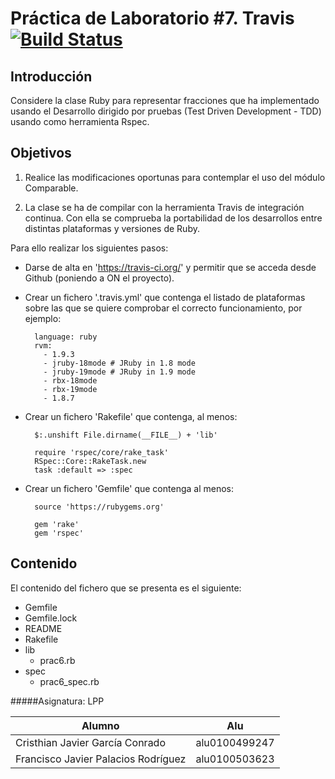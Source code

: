 Práctica de Laboratorio #7. Travis          [![Build Status](https://travis-ci.org/alu0100499247/prac7.png)](https://travis-ci.org/alu0100499247/prac7) 
================



Introducción
------------

Considere la clase Ruby para representar fracciones que ha implementado usando el Desarrollo dirigido por pruebas (Test Driven Development - TDD) usando como herramienta Rspec. 

Objetivos
---------

1. Realice las modificaciones oportunas para contemplar el uso del módulo Comparable.

2. La clase se ha de compilar con la herramienta Travis de integración continua. Con ella se comprueba la portabilidad de los desarrollos entre distintas plataformas y versiones de Ruby.

Para ello realizar los siguientes pasos:

* Darse de alta en 'https://travis-ci.org/' y permitir que se acceda desde Github (poniendo a ON el proyecto).

* Crear un fichero '.travis.yml' que contenga el listado de plataformas sobre las que se quiere comprobar el correcto funcionamiento, por ejemplo:

		language: ruby
		rvm:
		  - 1.9.3
		  - jruby-18mode # JRuby in 1.8 mode
		  - jruby-19mode # JRuby in 1.9 mode
		  - rbx-18mode
		  - rbx-19mode
		  - 1.8.7

* Crear un fichero 'Rakefile' que contenga, al menos:

		$:.unshift File.dirname(__FILE__) + 'lib'

		require 'rspec/core/rake_task'
		RSpec::Core::RakeTask.new
		task :default => :spec

* Crear un fichero 'Gemfile' que contenga al menos:

		source 'https://rubygems.org'

		gem 'rake'
		gem 'rspec'

Contenido
---------

El contenido del fichero que se presenta es el siguiente:

* Gemfile
* Gemfile.lock
* README
* Rakefile
* lib
	* prac6.rb
* spec
	* prac6_spec.rb

#####Asignatura: LPP

|  Alumno |  Alu  |
|---------|-------|
|  Cristhian Javier García Conrado  |  alu0100499247  |
|  Francisco Javier Palacios Rodríguez  |  alu0100503623  |



